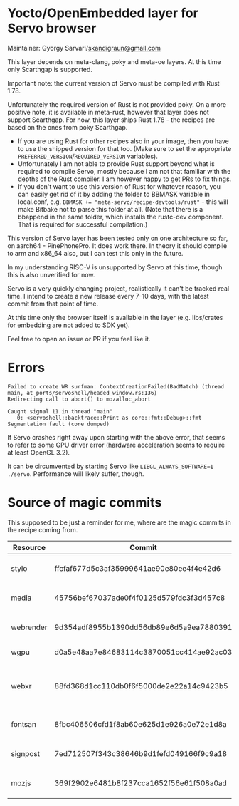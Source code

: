 Yocto/OpenEmbedded layer for Servo browser
==========================================

Maintainer: Gyorgy Sarvari/skandigraun@gmail.com

This layer depends on meta-clang, poky and meta-oe layers. At this time only Scarthgap is supported.

Important note: the current version of Servo must be compiled with Rust 1.78.

Unfortunately the required version of Rust is not provided poky. On a more positive note, it is available in meta-rust, however that layer does not support Scarthgap. For now, this layer ships Rust 1.78 - the recipes are based on the ones from poky Scarthgap.

- If you are using Rust for other recipes also in your image, then you have to use the shipped version for that too. (Make sure to set the appropriate `PREFERRED_VERSION`/`REQUIRED_VERSION` variables).
- Unfortunately I am not able to provide Rust support beyond what is required to compile Servo, mostly because I am not that familiar with the depths of the Rust compiler. I am however happy to get PRs to fix things.
- If you don't want to use this version of Rust for whatever reason, you can easily get rid of it by adding the folder to BBMASK variable in local.conf, e.g. `BBMASK += "meta-servo/recipe-devtools/rust"` - this will make Bitbake not to parse this folder at all. (Note that there is a bbappend in the same folder, which installs the rustc-dev component. That is required for successful compilation.)

This version of Servo layer has been tested only on one architecture so far, on aarch64 - PinePhonePro. It does work there. In theory it should compile to arm and x86_64 also, but I can test this only in the future.

In my understanding RISC-V is unsupported by Servo at this time, though this is also unverified for now.

Servo is a very quickly changing project, realistically it can't be tracked real time. I intend to create a new release every 7-10 days, with the latest commit from that point of time.

At this time only the browser itself is available in the layer (e.g. libs/crates for embedding are not added to SDK yet).

Feel free to open an issue or PR if you feel like it.

# Errors

```
Failed to create WR surfman: ContextCreationFailed(BadMatch) (thread main, at ports/servoshell/headed_window.rs:136)
Redirecting call to abort() to mozalloc_abort

Caught signal 11 in thread "main"
   0: <servoshell::backtrace::Print as core::fmt::Debug>::fmt
Segmentation fault (core dumped)
```

If Servo crashes right away upon starting with the above error, that seems to refer to some GPU driver error (hardware acceleration seems to require at least OpenGL 3.2).
 
It can be circumvented by starting Servo like `LIBGL_ALWAYS_SOFTWARE=1 ./servo`. Performance will likely suffer, though.

# Source of magic commits

This supposed to be just a reminder for me, where are the magic commits in the recipe coming from.

| Resource | Commit | Source of commit |
| -------- | ------ | ---------------- |
| stylo | ffcfaf677d5c3af35999641ae90e80ee4f4e42d6 | This is the `HEAD` of `2024-05-15` branch (at the time of writing this), which is referenced by the top level Cargo.toml |
| media | 45756bef67037ade0f4f0125d579fdc3f3d457c8 | This is the `HEAD` of `main` branch (at this time), which is referenced by the top level Cargo.toml |
| webrender | 9d354adf8955b1390dd56db89e6d5a9ea7880391 | This is the `HEAD` of `0.64` branch currently, which is referenced by top level Cargo.toml |
| wgpu | d0a5e48aa7e84683114c3870051cc414ae92ac03 | Commit referenced by top level Cargo.toml |
| webxr | 88fd368d1cc110db0f6f5000de2e22a14c9423b5 | This is the `HEAD` of `main` branch, which is referenced by a number of Cargo.toml files, e.g ./components/canvas/Cargo.toml or ./components/script/Cargo.toml |
| fontsan | 8fbc406506cfd1f8ab60e625d1e926a0e72e1d8a | This is the `HEAD` of `main` branch, which is referenced by ./components/fonts/Cargo.toml |
| signpost | 7ed712507f343c38646b9d1fefd049166f9c9a18 | This is the `HEAD` of `master` branch, which is referenced by ./components/shared/profile/Cargo.toml |
| mozjs | 369f2902e6481b8f237cca1652f56e61f508a0ad | This is the `HEAD` of `main` branch, which is referenced by ./components/script/Cargo.toml |
